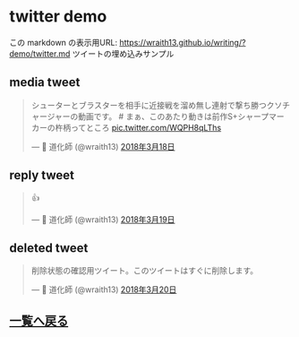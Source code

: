 # twitter demo

<!--[NOWRITING]-->
<link rel="canonical" href="https://wraith13.github.io/writing/?demo/twitter.md" />
この markdown の表示用URL: <a rel="canonical" href="https://wraith13.github.io/writing/?demo/twitter.md">https://wraith13.github.io/writing/?demo/twitter.md</a>
<!--[/NOWRITING]-->
ツイートの埋め込みサンプル

<!--[WRTING-CONFING]
{
    "referrer_option": true
}
-->
<!--[NOREVEAL/]<span style="font-size:0.7em;">[markdown](?markdown) | [remark](?remark) | [reveal](?reveal)</span>-->
<!--[REVEAL/]<span style="display:block;margin-left:auto;margin-right:auto;font-size:0.6em;width:450px;text-align:center;white-space:pre;">[markdown](?markdown) | [remark](?remark) | [reveal](?reveal)</span>-->

## media tweet

<blockquote class="twitter-tweet" data-lang="ja"><p lang="ja" dir="ltr">シューターとブラスターを相手に近接戦を溜め無し連射で撃ち勝つクソチャージャーの動画です。 # まぁ、このあたり動きは前作S+シャープマーカーの杵柄ってところ <a href="https://t.co/WQPH8qLThs">pic.twitter.com/WQPH8qLThs</a></p>&mdash; 👻 道化師 (@wraith13) <a href="https://twitter.com/wraith13/status/975405354258374657?ref_src=twsrc%5Etfw">2018年3月18日</a></blockquote>

## reply tweet

<blockquote class="twitter-tweet" data-lang="ja"><p lang="und" dir="ltr">👍</p>&mdash; 👻 道化師 (@wraith13) <a href="https://twitter.com/wraith13/status/975642546364993537?ref_src=twsrc%5Etfw">2018年3月19日</a></blockquote>

## deleted tweet

<blockquote class="twitter-tweet" data-lang="ja"><p lang="ja" dir="ltr">削除状態の確認用ツイート。このツイートはすぐに削除します。</p>&mdash; 👻 道化師 (@wraith13) <a href="https://twitter.com/wraith13/status/976085037358620672?ref_src=twsrc%5Etfw">2018年3月20日</a></blockquote>

## [一覧へ戻る](index.md)

<!--
class: center, middle
-->
